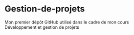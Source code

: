 # Gestion-de-projets
Mon premier dépôt GitHub utilisé dans le cadre de 
mon cours Développement et gestion de projets
